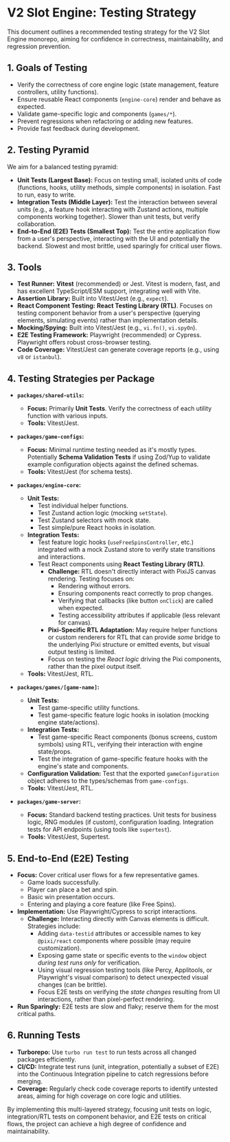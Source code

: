 # V2 Slot Engine: Testing Strategy

This document outlines a recommended testing strategy for the V2 Slot Engine monorepo, aiming for confidence in correctness, maintainability, and regression prevention.

## 1. Goals of Testing

*   Verify the correctness of core engine logic (state management, feature controllers, utility functions).
*   Ensure reusable React components (`engine-core`) render and behave as expected.
*   Validate game-specific logic and components (`games/*`).
*   Prevent regressions when refactoring or adding new features.
*   Provide fast feedback during development.

## 2. Testing Pyramid

We aim for a balanced testing pyramid:

*   **Unit Tests (Largest Base):** Focus on testing small, isolated units of code (functions, hooks, utility methods, simple components) in isolation. Fast to run, easy to write.
*   **Integration Tests (Middle Layer):** Test the interaction between several units (e.g., a feature hook interacting with Zustand actions, multiple components working together). Slower than unit tests, but verify collaboration.
*   **End-to-End (E2E) Tests (Smallest Top):** Test the entire application flow from a user's perspective, interacting with the UI and potentially the backend. Slowest and most brittle, used sparingly for critical user flows.

## 3. Tools

*   **Test Runner:** **Vitest** (recommended) or Jest. Vitest is modern, fast, and has excellent TypeScript/ESM support, integrating well with Vite.
*   **Assertion Library:** Built into Vitest/Jest (e.g., `expect`).
*   **React Component Testing:** **React Testing Library (RTL)**. Focuses on testing component behavior from a user's perspective (querying elements, simulating events) rather than implementation details.
*   **Mocking/Spying:** Built into Vitest/Jest (e.g., `vi.fn()`, `vi.spyOn`).
*   **E2E Testing Framework:** Playwright (recommended) or Cypress. Playwright offers robust cross-browser testing.
*   **Code Coverage:** Vitest/Jest can generate coverage reports (e.g., using `v8` or `istanbul`).

## 4. Testing Strategies per Package

*   **`packages/shared-utils`:**
    *   **Focus:** Primarily **Unit Tests**. Verify the correctness of each utility function with various inputs.
    *   **Tools:** Vitest/Jest.

*   **`packages/game-configs`:**
    *   **Focus:** Minimal runtime testing needed as it's mostly types. Potentially **Schema Validation Tests** if using Zod/Yup to validate example configuration objects against the defined schemas.
    *   **Tools:** Vitest/Jest (for schema tests).

*   **`packages/engine-core`:**
    *   **Unit Tests:**
        *   Test individual helper functions.
        *   Test Zustand action logic (mocking `setState`).
        *   Test Zustand selectors with mock state.
        *   Test simple/pure React hooks in isolation.
    *   **Integration Tests:**
        *   Test feature logic hooks (`useFreeSpinsController`, etc.) integrated with a mock Zustand store to verify state transitions and interactions.
        *   Test React components using **React Testing Library (RTL)**.
            *   **Challenge:** RTL doesn't directly interact with PixiJS canvas rendering. Testing focuses on:
                *   Rendering without errors.
                *   Ensuring components react correctly to prop changes.
                *   Verifying that callbacks (like button `onClick`) are called when expected.
                *   Testing accessibility attributes if applicable (less relevant for canvas).
            *   **Pixi-Specific RTL Adaptation:** May require helper functions or custom renderers for RTL that can provide *some* bridge to the underlying Pixi structure or emitted events, but visual output testing is limited.
            *   Focus on testing the *React logic* driving the Pixi components, rather than the pixel output itself.
    *   **Tools:** Vitest/Jest, RTL.

*   **`packages/games/[game-name]`:**
    *   **Unit Tests:**
        *   Test game-specific utility functions.
        *   Test game-specific feature logic hooks in isolation (mocking engine state/actions).
    *   **Integration Tests:**
        *   Test game-specific React components (bonus screens, custom symbols) using RTL, verifying their interaction with engine state/props.
        *   Test the integration of game-specific feature hooks with the engine's state and components.
    *   **Configuration Validation:** Test that the exported `gameConfiguration` object adheres to the types/schemas from `game-configs`.
    *   **Tools:** Vitest/Jest, RTL.

*   **`packages/game-server`:**
    *   **Focus:** Standard backend testing practices. Unit tests for business logic, RNG modules (if custom), configuration loading. Integration tests for API endpoints (using tools like `supertest`).
    *   **Tools:** Vitest/Jest, Supertest.

## 5. End-to-End (E2E) Testing

*   **Focus:** Cover critical user flows for a few representative games.
    *   Game loads successfully.
    *   Player can place a bet and spin.
    *   Basic win presentation occurs.
    *   Entering and playing a core feature (like Free Spins).
*   **Implementation:** Use Playwright/Cypress to script interactions.
    *   **Challenge:** Interacting directly with Canvas elements is difficult. Strategies include:
        *   Adding `data-testid` attributes or accessible names to key `@pixi/react` components where possible (may require customization).
        *   Exposing game state or specific events to the `window` object *during test runs only* for verification.
        *   Using visual regression testing tools (like Percy, Applitools, or Playwright's visual comparison) to detect unexpected visual changes (can be brittle).
        *   Focus E2E tests on verifying the *state changes* resulting from UI interactions, rather than pixel-perfect rendering.
*   **Run Sparingly:** E2E tests are slow and flaky; reserve them for the most critical paths.

## 6. Running Tests

*   **Turborepo:** Use `turbo run test` to run tests across all changed packages efficiently.
*   **CI/CD:** Integrate test runs (unit, integration, potentially a subset of E2E) into the Continuous Integration pipeline to catch regressions before merging.
*   **Coverage:** Regularly check code coverage reports to identify untested areas, aiming for high coverage on core logic and utilities.

By implementing this multi-layered strategy, focusing unit tests on logic, integration/RTL tests on component behavior, and E2E tests on critical flows, the project can achieve a high degree of confidence and maintainability.
